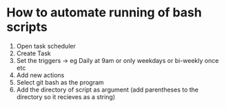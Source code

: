 # How to automate running of bash scripts

1. Open task scheduler 
2. Create Task
3. Set the triggers -> eg Daily at 9am or only weekdays or bi-weekly once etc
4. Add new actions
5. Select git bash as the program
6. Add the directory of script as argument (add parentheses to the directory so it recieves as a string)